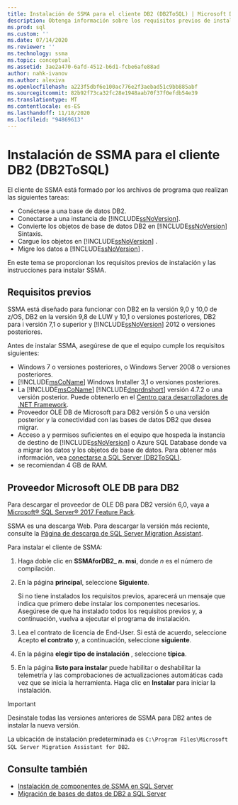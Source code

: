 ```yaml
---
title: Instalación de SSMA para el cliente DB2 (DB2ToSQL) | Microsoft Docs
description: Obtenga información sobre los requisitos previos de instalación del cliente de SQL Server Migration Assistant (SSMA) para DB2 y cómo instalar.
ms.prod: sql
ms.custom: ''
ms.date: 07/14/2020
ms.reviewer: ''
ms.technology: ssma
ms.topic: conceptual
ms.assetid: 3ae2a470-6afd-4512-b6d1-fcbe6afe88ad
author: nahk-ivanov
ms.author: alexiva
ms.openlocfilehash: a223f5dbf6e100ac776e2f3aebad51c9bb885abf
ms.sourcegitcommit: 82b92f73ca32fc28e1948aab70f37f0efdb54e39
ms.translationtype: MT
ms.contentlocale: es-ES
ms.lasthandoff: 11/18/2020
ms.locfileid: "94869613"
---
```

# <a name="installing-ssma-for-db2-client-db2tosql"></a>Instalación de SSMA para el cliente DB2 (DB2ToSQL)

El cliente de SSMA está formado por los archivos de programa que realizan las siguientes tareas:

- Conéctese a una base de datos DB2.
- Conectarse a una instancia de [!INCLUDE[ssNoVersion](../../includes/ssnoversion-md.md)].
- Convierte los objetos de base de datos DB2 en [!INCLUDE[ssNoVersion](../../includes/ssnoversion-md.md)] Sintaxis.
- Cargue los objetos en [!INCLUDE[ssNoVersion](../../includes/ssnoversion-md.md)] .
- Migre los datos a [!INCLUDE[ssNoVersion](../../includes/ssnoversion-md.md)] .

En este tema se proporcionan los requisitos previos de instalación y las instrucciones para instalar SSMA.

## <a name="prerequisites"></a>Requisitos previos

SSMA está diseñado para funcionar con DB2 en la versión 9,0 y 10,0 de z/OS, DB2 en la versión 9,8 de LUW y 10,1 o versiones posteriores, DB2 para i versión 7,1 o superior y [!INCLUDE[ssNoVersion](../../includes/ssnoversion-md.md)] 2012 o versiones posteriores.

Antes de instalar SSMA, asegúrese de que el equipo cumple los requisitos siguientes:

- Windows 7 o versiones posteriores, o Windows Server 2008 o versiones posteriores.
- [!INCLUDE[msCoName](../../includes/msconame_md.md)] Windows Installer 3,1 o versiones posteriores.
- La [!INCLUDE[msCoName](../../includes/msconame_md.md)] [!INCLUDE[dnprdnshort](../../includes/dnprdnshort_md.md)] versión 4.7.2 o una versión posterior. Puede obtenerlo en el [Centro para desarrolladores de .NET Framework](https://go.microsoft.com/fwlink/?LinkId=48882).
- Proveedor OLE DB de Microsoft para DB2 versión 5 o una versión posterior y la conectividad con las bases de datos DB2 que desea migrar.
- Acceso a y permisos suficientes en el equipo que hospeda la instancia de destino de [!INCLUDE[ssNoVersion](../../includes/ssnoversion-md.md)] o Azure SQL Database donde va a migrar los datos y los objetos de base de datos. Para obtener más información, vea [conectarse a SQL Server &#40;DB2ToSQL&#41;](../../ssma/db2/connecting-to-sql-server-db2tosql.md).
- se recomiendan 4 GB de RAM.

## <a name="microsoft-ole-db-provider-for-db2"></a>Proveedor Microsoft OLE DB para DB2

Para descargar el proveedor de OLE DB para DB2 versión 6,0, vaya a [Microsoft® SQL Server® 2017 Feature Pack](https://www.microsoft.com/download/details.aspx?id=55992).

SSMA es una descarga Web. Para descargar la versión más reciente, consulte la [Página de descarga de SQL Server Migration Assistant](https://aka.ms/ssmafordb2).

Para instalar el cliente de SSMA:

1. Haga doble clic en **SSMAforDB2_ *n*. msi**, donde *n* es el número de compilación.
2. En la página **principal**, seleccione **Siguiente**.

   Si no tiene instalados los requisitos previos, aparecerá un mensaje que indica que primero debe instalar los componentes necesarios. Asegúrese de que ha instalado todos los requisitos previos y, a continuación, vuelva a ejecutar el programa de instalación.

3. Lea el contrato de licencia de End-User. Si está de acuerdo, seleccione Acepto **el contrato** y, a continuación, seleccione **siguiente**.
4. En la página **elegir tipo de instalación** , seleccione **típica**.
5. En la página **listo para instalar** puede habilitar o deshabilitar la telemetría y las comprobaciones de actualizaciones automáticas cada vez que se inicia la herramienta. Haga clic en **Instalar** para iniciar la instalación.

> [!IMPORTANT]
> Desinstale todas las versiones anteriores de SSMA para DB2 antes de instalar la nueva versión.

La ubicación de instalación predeterminada es `C:\Program Files\Microsoft SQL Server Migration Assistant for DB2`.

## <a name="see-also"></a>Consulte también

- [Instalación de componentes de SSMA en SQL Server](../../ssma/db2/installing-ssma-components-on-sql-server-db2tosql.md)
- [Migración de bases de datos de DB2 a SQL Server](../../ssma/db2/migrating-db2-databases-to-sql-server-db2tosql.md)
